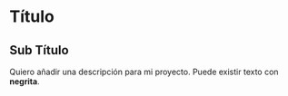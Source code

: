 # Título
## Sub Título
Quiero añadir una descripción para mi proyecto.
Puede existir texto con **negrita**. 
